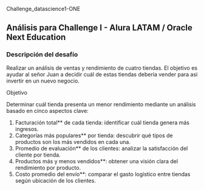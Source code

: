 Challenge_datascience1-ONE

## Análisis para Challenge I - Alura LATAM / Oracle Next Education

### Descripción del desafío

Realizar un análisis de ventas y rendimiento de cuatro tiendas. El objetivo es ayudar al señor Juan a decidir cuál de estas tiendas debería vender para así invertir en un nuevo negocio.

Objetivo

Determinar cuál tienda presenta un menor rendimiento mediante un análisis basado en cinco aspectos clave:

1. Facturación total** de cada tienda: identificar cuál tienda genera más ingresos.  
2. Categorías más populares** por tienda: descubrir qué tipos de productos son los más vendidos en cada una.  
3. Promedio de evaluación** de los clientes: analizar la satisfacción del cliente por tienda.  
4. Productos más y menos vendidos**: obtener una visión clara del rendimiento por producto.  
5. Costo promedio del envío**: comparar el gasto logístico entre tiendas según ubicación de los clientes.
